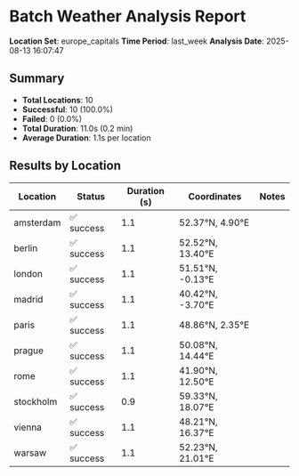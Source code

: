 # Batch Weather Analysis Report

**Location Set**: europe_capitals
**Time Period**: last_week
**Analysis Date**: 2025-08-13 16:07:47

## Summary

- **Total Locations**: 10
- **Successful**: 10 (100.0%)
- **Failed**: 0 (0.0%)
- **Total Duration**: 11.0s (0.2 min)
- **Average Duration**: 1.1s per location

## Results by Location

| Location | Status | Duration (s) | Coordinates | Notes |
|----------|--------|-------------|-------------|-------|
| amsterdam | ✅ success | 1.1 | 52.37°N, 4.90°E |  |
| berlin | ✅ success | 1.1 | 52.52°N, 13.40°E |  |
| london | ✅ success | 1.1 | 51.51°N, -0.13°E |  |
| madrid | ✅ success | 1.1 | 40.42°N, -3.70°E |  |
| paris | ✅ success | 1.1 | 48.86°N, 2.35°E |  |
| prague | ✅ success | 1.1 | 50.08°N, 14.44°E |  |
| rome | ✅ success | 1.1 | 41.90°N, 12.50°E |  |
| stockholm | ✅ success | 0.9 | 59.33°N, 18.07°E |  |
| vienna | ✅ success | 1.1 | 48.21°N, 16.37°E |  |
| warsaw | ✅ success | 1.1 | 52.23°N, 21.01°E |  |